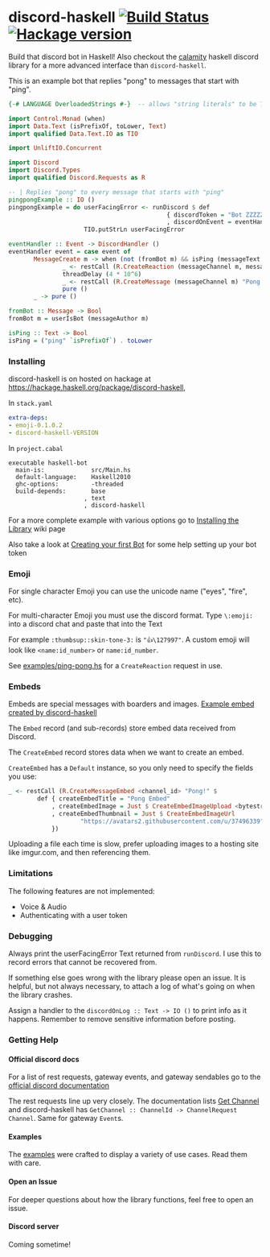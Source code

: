 # discord-haskell           [![Build Status](https://travis-ci.com/aquarial/discord-haskell.png?branch=master)](https://travis-ci.com/aquarial/discord-haskell)        [![Hackage version](http://img.shields.io/hackage/v/discord-haskell.svg?label=Hackage)](https://hackage.haskell.org/package/discord-haskell)

Build that discord bot in Haskell! Also checkout the [calamity](https://github.com/nitros12/calamity) 
haskell discord library for a more advanced interface than `discord-haskell`.

This is an example bot that replies "pong" to messages that start with "ping".

```haskell
{-# LANGUAGE OverloadedStrings #-}  -- allows "string literals" to be Text

import Control.Monad (when)
import Data.Text (isPrefixOf, toLower, Text)
import qualified Data.Text.IO as TIO

import UnliftIO.Concurrent

import Discord
import Discord.Types
import qualified Discord.Requests as R

-- | Replies "pong" to every message that starts with "ping"
pingpongExample :: IO ()
pingpongExample = do userFacingError <- runDiscord $ def
                                            { discordToken = "Bot ZZZZZZZZZZZZZZZZZZZ"
                                            , discordOnEvent = eventHandler }
                     TIO.putStrLn userFacingError

eventHandler :: Event -> DiscordHandler ()
eventHandler event = case event of
       MessageCreate m -> when (not (fromBot m) && isPing (messageText m)) $ do
               _ <- restCall (R.CreateReaction (messageChannel m, messageId m) "eyes")
               threadDelay (4 * 10^6)
               _ <- restCall (R.CreateMessage (messageChannel m) "Pong!")
               pure ()
       _ -> pure ()

fromBot :: Message -> Bool
fromBot m = userIsBot (messageAuthor m)

isPing :: Text -> Bool
isPing = ("ping" `isPrefixOf`) . toLower
```


### Installing

discord-haskell is on hosted on hackage at https://hackage.haskell.org/package/discord-haskell, 

In `stack.yaml`

```yaml
extra-deps:
- emoji-0.1.0.2
- discord-haskell-VERSION
```

In `project.cabal`

```cabal
executable haskell-bot
  main-is:             src/Main.hs
  default-language:    Haskell2010
  ghc-options:         -threaded
  build-depends:       base
                     , text
                     , discord-haskell
```

For a more complete example with various options go to 
[Installing the Library](https://github.com/aquarial/discord-haskell/wiki/Installing-the-Library) wiki page

Also take a look at 
[Creating your first Bot](https://github.com/aquarial/discord-haskell/wiki/Creating-your-first-Bot)
for some help setting up your bot token


### Emoji

For single character Emoji you can use the unicode name ("eyes", "fire", etc).

For multi-character Emoji you must use the discord format. Type `\:emoji:` into
a discord chat and paste that into the Text

For example `:thumbsup::skin-tone-3:` is `"👍\127997"`. 
A custom emoji will look like `<name:id_number>` or `name:id_number`.

See [examples/ping-pong.hs](https://github.com/aquarial/discord-haskell/blob/master/examples/ping-pong.hs)
 for a `CreateReaction` request in use.
 
### Embeds

Embeds are special messages with boarders and images. [Example embed created by discord-haskell](./examples/embed-photo.jpg)

The `Embed` record (and sub-records) store embed data received from Discord.

The `CreateEmbed` record stores data when we want to create an embed.

`CreateEmbed` has a `Default` instance, so you only need to specify the fields you use:

```haskell
_ <- restCall (R.CreateMessageEmbed <channel_id> "Pong!" $
        def { createEmbedTitle = "Pong Embed"
            , createEmbedImage = Just $ CreateEmbedImageUpload <bytestring>
            , createEmbedThumbnail = Just $ CreateEmbedImageUrl
                    "https://avatars2.githubusercontent.com/u/37496339"
            })
```

Uploading a file each time is slow, prefer uploading images to a hosting site like imgur.com, and then referencing them.
 
### Limitations

The following features are not implemented:

- Voice & Audio
- Authenticating with a user token

### Debugging

Always print the userFacingError Text returned from `runDiscord`. I use this to record
errors that cannot be recovered from.

If something else goes wrong with the library please open an issue. It is helpful,
but not always necessary, to attach a log of what's going on when the library
crashes.

Assign a handler to the `discordOnLog :: Text -> IO ()` to print info as it happens.
Remember to remove sensitive information before posting.

### Getting Help

#### Official discord docs

For a list of rest requests, gateway events, and gateway sendables go to the 
[official discord documentation](https://discord.com/developers/docs/intro)

The rest requests line up very closely. The documentation lists 
[Get Channel](https://discord.com/developers/docs/resources/channel#get-channel)
and discord-haskell has `GetChannel :: ChannelId -> ChannelRequest Channel`. Same for gateway `Event`s.

#### Examples

The [examples](https://github.com/aquarial/discord-haskell/tree/master/examples) were crafted
to display a variety of use cases. Read them with care.

#### Open an Issue

For deeper questions about how the library functions, feel free to open an issue.

#### Discord server

Coming sometime!
